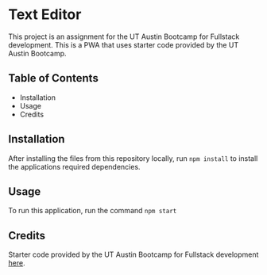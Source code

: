 # Text Editor


This project is an assignment for the UT Austin Bootcamp for Fullstack development. This is a PWA that uses starter code provided by the UT Austin Bootcamp.


## Table of Contents


* Installation
* Usage
* Credits


## Installation

After installing the files from this repository locally, run `npm install` to install the applications required dependencies.


## Usage


To run this application, run the command `npm start`


## Credits

Starter code provided by the UT Austin Bootcamp for Fullstack development [here](https://github.com/coding-boot-camp/cautious-meme).

